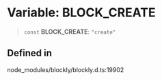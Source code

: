 # Variable: BLOCK_CREATE

> `const` **BLOCK_CREATE**: `"create"`

## Defined in

node_modules/blockly/blockly.d.ts:19902
